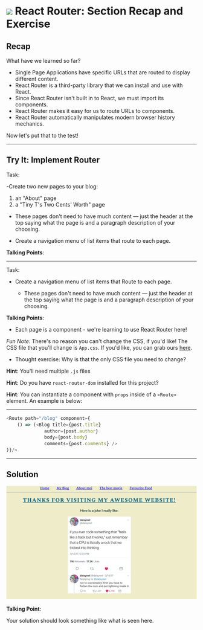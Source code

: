 # ![](https://ga-dash.s3.amazonaws.com/production/assets/logo-9f88ae6c9c3871690e33280fcf557f33.png) React Router: Section Recap and Exercise


## Recap
What have we learned so far?
* Single Page Applications have specific URLs that are routed to display
  different content.
* React Router is a third-party library that we can install and use with React.
* Since React Router isn't built in to React, we must import its components.
* React Router makes it easy for us to route URLs to components.
* React Router automatically manipulates modern browser history mechanics.

Now let's put that to the test!

---

## Try It: Implement Router


Task:

-Create two new pages to your blog:
  1) an "About" page 
  2) a "Tiny T's Two Cents' Worth" page 
  - These pages don't need to have much content — just the header at the top saying what the page is and a paragraph description of your choosing.
  
- Create a navigation menu of list items that route to each page.
 

<aside class="notes">

**Talking Points**:


</aside>

---

Task:

- Create a navigation menu of list items that Route to each page.
  - These pages don't need to have much content — just the header at the top saying what the page is and a paragraph description of your choosing.
  
  
  <aside class="notes">

**Talking Points**:

- Each page is a component - we're learning to use React Router here!
  
_Fun Note:_ There's no reason you can't change the CSS, if you'd like! The CSS file that you'll change is `App.css`. If you'd like, you can grab ours [here](https://git.generalassemb.ly/education-product/React-Exercise-Solutions/blob/master/projects/project-04-router/solution-code/src/App.css).
 - Thought exercise: Why is that the only CSS file you need to change?

**Hint**: You'll need multiple `.js` files

**Hint**: Do you have `react-router-dom` installed for this project?

**Hint**: You can instantiate a component with `props` inside of a `<Route>` element. An example is below:

</aside>

---

```js
<Route path="/blog" component={
    () => (<Blog title={post.title}
              author={post.author}
              body={post.body}
              comments={post.comments} />
)}/>
```

---

## Solution


![Solution for Project](assets/router-solution.png)

<aside class="notes">

**Talking Point**:

Your solution should look something like what is seen here.

</aside>

